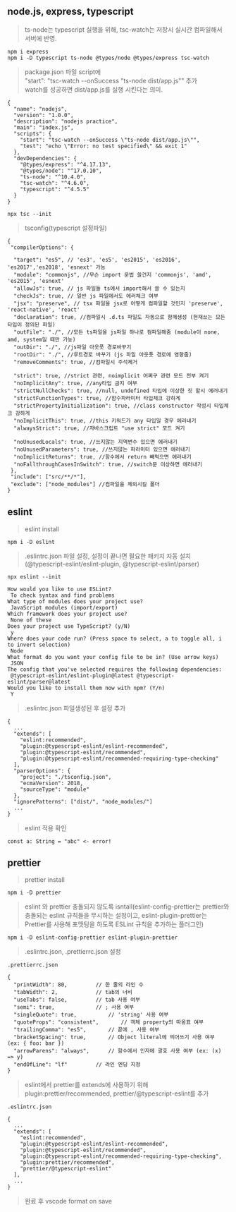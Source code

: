 ## node.js, express, typescript
> ts-node는 typescript 실행을 위해, tsc-watch는 저장시 실시간 컴파일해서 서버에 반영.  

```npm i express```   
```npm i -D typescript ts-node @types/node @types/express tsc-watch```   

> package.json 파일 script에   
> "start": "tsc-watch --onSuccess \"ts-node dist/app.js\"" 추가   
> watch를 성공하면 dist/app.js를 실행 시킨다는 의미.  

```
{
  "name": "nodejs",
  "version": "1.0.0",
  "description": "nodejs practice",
  "main": "index.js",
  "scripts": {
    "start": "tsc-watch --onSuccess \"ts-node dist/app.js\"",
    "test": "echo \"Error: no test specified\" && exit 1"
  },
  "devDependencies": {
    "@types/express": "^4.17.13",
    "@types/node": "^17.0.10",
    "ts-node": "^10.4.0",
    "tsc-watch": "^4.6.0",
    "typescript": "^4.5.5"
  }
}
```

```npx tsc --init```
>tsconfig(typescript 설정파일)
```
{
 "compilerOptions": {

  "target": "es5", // 'es3', 'es5', 'es2015', 'es2016', 'es2017','es2018', 'esnext' 가능
  "module": "commonjs", //무슨 import 문법 쓸건지 'commonjs', 'amd', 'es2015', 'esnext'
  "allowJs": true, // js 파일들 ts에서 import해서 쓸 수 있는지 
  "checkJs": true, // 일반 js 파일에서도 에러체크 여부 
  "jsx": "preserve", // tsx 파일을 jsx로 어떻게 컴파일할 것인지 'preserve', 'react-native', 'react'
  "declaration": true, //컴파일시 .d.ts 파일도 자동으로 함께생성 (현재쓰는 모든 타입이 정의된 파일)
  "outFile": "./", //모든 ts파일을 js파일 하나로 컴파일해줌 (module이 none, amd, system일 때만 가능)
  "outDir": "./", //js파일 아웃풋 경로바꾸기
  "rootDir": "./", //루트경로 바꾸기 (js 파일 아웃풋 경로에 영향줌)
  "removeComments": true, //컴파일시 주석제거 

  "strict": true, //strict 관련, noimplicit 어쩌구 관련 모드 전부 켜기
  "noImplicitAny": true, //any타입 금지 여부
  "strictNullChecks": true, //null, undefined 타입에 이상한 짓 할시 에러내기 
  "strictFunctionTypes": true, //함수파라미터 타입체크 강하게 
  "strictPropertyInitialization": true, //class constructor 작성시 타입체크 강하게
  "noImplicitThis": true, //this 키워드가 any 타입일 경우 에러내기
  "alwaysStrict": true, //자바스크립트 "use strict" 모드 켜기

  "noUnusedLocals": true, //쓰지않는 지역변수 있으면 에러내기
  "noUnusedParameters": true, //쓰지않는 파라미터 있으면 에러내기
  "noImplicitReturns": true, //함수에서 return 빼먹으면 에러내기 
  "noFallthroughCasesInSwitch": true, //switch문 이상하면 에러내기 
 },
 "include": ["src/**/*"],
 "exclude": ["node_modules"] //컴파일을 제외시킬 폴더
}
```
## eslint
> eslint install 
  
```npm i -D eslint```
> .eslintrc.json 파일 설정, 설정이 끝나면 필요한 패키지 자동 설치(@typescript-eslint/eslint-plugin, @typescript-eslint/parser)     
   
```npx eslint --init```  
```
How would you like to use ESLint?
 To check syntax and find problems
What type of modules does your project use?
 JavaScript modules (import/export)
Which framework does your project use?
 None of these
Does your project use TypeScript? (y/N)
 y
Where does your code run? (Press space to select, a to toggle all, i to invert selection)
 Node
What format do you want your config file to be in? (Use arrow keys)
 JSON
The config that you've selected requires the following dependencies:
 @typescript-eslint/eslint-plugin@latest @typescript-eslint/parser@latest
Would you like to install them now with npm? (Y/n)
 Y
```
> .eslintrc.json 파일생성된 후 설정 추가
```
{
  ...
  "extends": [
    "eslint:recommended",
    "plugin:@typescript-eslint/eslint-recommended",
    "plugin:@typescript-eslint/recommended",
    "plugin:@typescript-eslint/recommended-requiring-type-checking"
  ],
  "parserOptions": {
    "project": "./tsconfig.json",
    "ecmaVersion": 2018,
    "sourceType": "module"
  },
  "ignorePatterns": ["dist/", "node_modules/"]
  ...
}
```
> eslint 적용 확인   

```const a: String = "abc" <- error!```

## prettier
> prettier install   

```npm i -D prettier```   
> eslint 와 prettier 충돌되지 않도록 isntall(eslint-config-prettier는 prettier와 충돌되는 eslint 규칙들을 무시하는 설정이고, eslint-plugin-prettier는 Prettier를 사용해 포맷팅을 하도록 ESLint 규칙을 추가하는 플러그인)

```npm i -D eslint-config-prettier eslint-plugin-prettier```
> .eslintrc.json, .prettierrc.json 설정

```
.prettierrc.json

{
  "printWidth": 80,			// 한 줄의 라인 수
  "tabWidth": 2,			// tab의 너비
  "useTabs": false,			// tab 사용 여부
  "semi": true,				// ; 사용 여부
  "singleQuote": true,			// 'string' 사용 여부
  "quoteProps": "consistent",		// 객체 property의 따옴표 여부
  "trailingComma": "es5",		// 끝에 , 사용 여부
  "bracketSpacing": true,		// Object literal에 띄어쓰기 사용 여부 (ex: { foo: bar })
  "arrowParens": "always",		// 함수에서 인자에 괄호 사용 여부 (ex: (x) => y)
  "endOfLine": "lf"			// 라인 엔딩 지정
}
```

> eslint에서 prettier를 extends에 사용하기 위해 plugin:prettier/recommended, prettier/@typescript-eslint를 추가  
```
.eslintrc.json

{
  ...
  "extends": [
    "eslint:recommended",
    "plugin:@typescript-eslint/eslint-recommended",
    "plugin:@typescript-eslint/recommended",
    "plugin:@typescript-eslint/recommended-requiring-type-checking",
    "plugin:prettier/recommended",
    "prettier/@typescript-eslint"
  ],
  ...
}
```
> 완료 후 vscode format on save 
